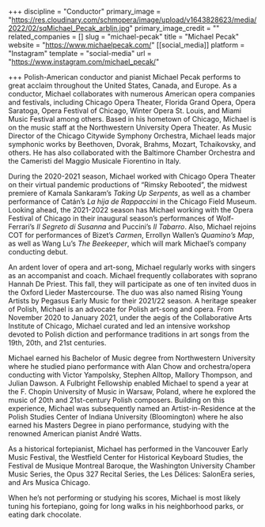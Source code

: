 +++
discipline = "Conductor"
primary_image = "https://res.cloudinary.com/schmopera/image/upload/v1643828623/media/2022/02/sqMichael_Pecak_arbljn.jpg"
primary_image_credit = ""
related_companies = []
slug = "michael-pecak"
title = "Michael Pecak"
website = "https://www.michaelpecak.com/"
[[social_media]]
platform = "Instagram"
template = "social-media"
url = "https://www.instagram.com/michael_pecak/"

+++
Polish-American conductor and pianist Michael Pecak performs to great acclaim throughout the United States, Canada, and Europe. As a conductor, Michael collaborates with numerous American opera companies and festivals, including Chicago Opera Theater, Florida Grand Opera, Opera Saratoga, Opera Festival of Chicago, Winter Opera St. Louis, and Miami Music Festival among others. Based in his hometown of Chicago, Michael is on the music staff at the Northwestern University Opera Theater. As Music Director of the Chicago Citywide Symphony Orchestra, Michael leads major symphonic works by Beethoven, Dvorak, Brahms, Mozart, Tchaikovsky, and others. He has also collaborated with the Baltimore Chamber Orchestra and the Cameristi del Maggio Musicale Fiorentino in Italy.

During the 2020-2021 season, Michael worked with Chicago Opera Theater on their virtual pandemic productions of “Rimsky Rebooted”, the midwest premiere of Kamala Sankaram’s _Taking Up Serpents_, as well as a chamber performance of Catán’s _La hija de Rappaccini_ in the Chicago Field Museum. Looking ahead, the 2021-2022 season has Michael working with the Opera Festival of Chicago in their inaugural season’s performances of Wolf-Ferrari’s _Il Segreto di Susanna_ and Puccini’s _Il Tabarro_. Also, Michael rejoins COT for performances of Bizet’s _Carmen_, Errollyn Wallen’s _Quamino’s Map_, as well as Wang Lu’s _The Beekeeper_, which will mark Michael’s company conducting debut.

An ardent lover of opera and art-song, Michael regularly works with singers as an accompanist and coach. Michael frequently collaborates with soprano Hannah De Priest. This fall, they will participate as one of ten invited duos in the Oxford Lieder Mastercourse. The duo was also named Rising Young Artists by Pegasus Early Music for their 2021/22 season. A heritage speaker of Polish, Michael is an advocate for Polish art-song and opera. From November 2020 to January 2021, under the aegis of the Collaborative Arts Institute of Chicago, Michael curated and led an intensive workshop devoted to Polish diction and performance traditions in art songs from the 19th, 20th, and 21st centuries.

Michael earned his Bachelor of Music degree from Northwestern University where he studied piano performance with Alan Chow and orchestra/opera conducting with Victor Yampolsky, Stephen Alltop, Mallory Thompson, and Julian Dawson. A Fulbright Fellowship enabled Michael to spend a year at the F. Chopin University of Music in Warsaw, Poland, where he explored the music of 20th and 21st-century Polish composers. Building on this experience, Michael was subsequently named an Artist-in-Residence at the Polish Studies Center of Indiana University (Bloomington) where he also earned his Masters Degree in piano performance, studying with the renowned American pianist André Watts.

As a historical fortepianist, Michael has performed in the Vancouver Early Music Festival, the Westfield Center for Historical Keyboard Studies, the Festival de Musique Montreal Baroque, the Washington University Chamber Music Series, the Opus 327 Recital Series, the Les Délices: SalonEra series, and Ars Musica Chicago.

When he’s not performing or studying his scores, Michael is most likely tuning his fortepiano, going for long walks in his neighborhood parks, or eating dark chocolate.